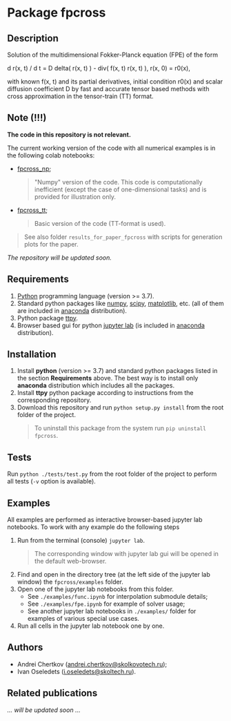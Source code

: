 # Package fpcross
## Description

Solution of the multidimensional Fokker-Planck equation (FPE) of the form

d r(x, t) / d t = D delta( r(x, t) ) - div( f(x, t) r(x, t) ),
r(x, 0) = r0(x),

with known f(x, t) and its partial derivatives, initial condition r0(x) and scalar diffusion coefficient D by fast and accurate tensor based methods with cross approximation in the tensor-train (TT) format.

## Note (!!!)

**The code in this repository is not relevant.**

The current working version of the code with all numerical examples is in the following colab notebooks:
- [fpcross_np](https://colab.research.google.com/drive/1-1atifKoTE8nNSggsD42KFr28xk6MqIj?usp=sharing);
  > "Numpy" version of the code. This code is computationally inefficient (except the case of one-dimensional tasks) and is provided for illustration only.
- [fpcross_tt](https://colab.research.google.com/drive/19IfqOoexSr42xo_GCV3eZZpvTYg2YJhw?usp=sharing);
  > Basic version of the code (TT-format is used).

> See also folder `results_for_paper_fpcross` with scripts for generation plots for the paper.

_The repository will be updated soon._

## Requirements

1. [Python](https://www.python.org) programming language (version >= 3.7).
1. Standard python packages like [numpy](https://numpy.org), [scipy](https://www.scipy.org), [matplotlib](https://matplotlib.org), etc. (all of them are included in [anaconda](https://www.anaconda.com/download/) distribution).
1. Python package [ttpy](https://github.com/oseledets/ttpy).
1. Browser based gui for python [jupyter lab](https://github.com/jupyterlab/jupyterlab) (is included in [anaconda](https://www.anaconda.com/download/) distribution).

## Installation

1. Install **python** (version >= 3.7) and standard python packages listed in the section **Requirements** above. The best way is to install only **anaconda** distribution which includes all the packages.
1. Install **ttpy** python package according to instructions from the corresponding repository.
1. Download this repository and run `python setup.py install` from the root folder of the project.
    > To uninstall this package from the system run `pip uninstall fpcross`.

## Tests

Run `python ./tests/test.py` from the root folder of the project to perform all tests (`-v` option is available).

## Examples

All examples are performed as interactive browser-based jupyter lab notebooks. To work with any example do the following steps
1. Run from the terminal (console) `jupyter lab`.
    > The corresponding window with jupyter lab gui will be opened in the default web-browser.
1. Find and open in the directory tree (at the left side of the jupyter lab window) the `fpcross/examples` folder.
1. Open one of the jupyter lab notebooks from this folder.
    - See `./examples/func.ipynb` for interpolation submodule details;
    - See `./examples/fpe.ipynb` for example of solver usage;
    - See another jupyter lab notebooks in `./examples/` folder for examples of various special use cases.
1. Run all cells in the jupyter lab notebook one by one.

## Authors

- Andrei Chertkov (andrei.chertkov@skolkovotech.ru);
- Ivan Oseledets (i.oseledets@skoltech.ru).

## Related publications

_... will be updated soon ..._
